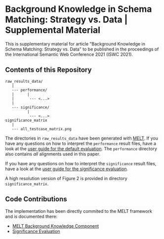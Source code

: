 # Background Knowledge in Schema Matching: Strategy vs. Data | Supplemental Material
This is supplementary material for article "Background Knowledge in Schema Matching: Strategy vs. Data" to be published in the proceedings of the International Semantic Web Conference 2021 (ISWC 2021).

## Contents of this Repository
```
raw_results_data/
   |
   --- performance/
   |      |
   |       --- <...>
   |
   --- significance/
          |
           --- <...>
significance_matrix
   |
   --- all_testcase_matrix.png
```

The directories in `raw_results_data` have been generated with [MELT](https://github.com/dwslab/melt/). If you have any questions on how to interpret the `performance` result files, have a look at the [user guide for the default evaluation](https://dwslab.github.io/melt/matcher-evaluation/evaluators#evaluatorcsv). The `performance` directory also contains *all* alignments used in this paper. 

If you have any questions on how to interpret the `significance` result files, have a look at the [user guide for the significance evaluation](https://dwslab.github.io/melt/matcher-evaluation/evaluators#evaluatormcnemarsignificance).

A high resolution version of Figure 2 is provided in directory `significance_matrix`.

## Code Contributions
The implementation has been directly commited to the MELT framework and is documented there:
- [MELT Background Knowledge Component](https://dwslab.github.io/melt/matcher-development/with-background-knowledge)
- [Significance Evaluation](https://dwslab.github.io/melt/matcher-evaluation/evaluators#evaluatormcnemarsignificance)